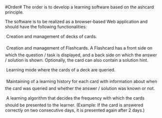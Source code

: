 #Order#
The order is to develop a learning software based on the 
ashcard principle.

The software is to be realized as a browser-based Web application and should have the following
functionalities:

 Creation and management of decks of cards.

 Creation and management of Flashcards. A Flashcard has a front side on which the
question / task is displayed, and a back side on which the answer / solution is shown.
Optionally, the card can also contain a solution hint.

 Learning mode where the cards of a deck are queried.

 Maintaining of a learning history for each card with information about when the card
was queried and whether the answer / solution was known or not.

 A learning algorithm that decides the frequency with which the cards should be presented
to the learner. (Example: If the card is answered correctly on two consecutive days, it is
presented again after 2 days.)
